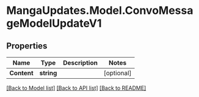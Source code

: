 # MangaUpdates.Model.ConvoMessageModelUpdateV1

## Properties

Name | Type | Description | Notes
------------ | ------------- | ------------- | -------------
**Content** | **string** |  | [optional] 

[[Back to Model list]](../README.md#documentation-for-models) [[Back to API list]](../README.md#documentation-for-api-endpoints) [[Back to README]](../README.md)


